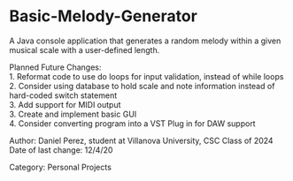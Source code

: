 # Basic-Melody-Generator
 A Java console application that generates a random melody within a given musical scale with a user-defined length.
 
 Planned Future Changes: 
 <br>1. Reformat code to use do loops for input validation, instead of while loops
 <br>2. Consider using database to hold scale and note information instead of hard-coded switch statement
 <br>3. Add support for MIDI output
 <br>3. Create and implement basic GUI
 <br>4. Consider converting program into a VST Plug in for DAW support

 Author: Daniel Perez, student at Villanova University, CSC Class of 2024
 <br>Date of last change: 12/4/20
 
 Category: Personal Projects
 
